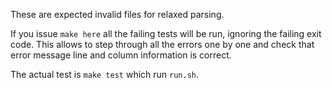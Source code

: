 These are expected invalid files for relaxed parsing.

If you issue `make here` all the failing tests will be run,
ignoring the failing exit code.  This allows to step through
all the errors one by one and check that error message line
and column information is correct.

The actual test is `make test` which run `run.sh`.
